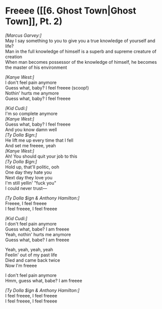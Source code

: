 # Freeee ([[6. Ghost Town|Ghost Town]], Pt. 2)

_[Marcus Garvey:]_  
May I say something to you to give you a true knowledge of yourself and life?  
Man in the full knowledge of himself is a superb and supreme creature of creation  
When man becomes possessor of the knowledge of himself, he becomes the master of his environment  

_[Kanye West:]_  
I don't feel pain anymore  
Guess what, baby? I feel freeee (scoop!)  
Nothin' hurts me anymore  
Guess what, baby? I feel freeee  

_[Kid Cudi:]_  
I'm so complete anymore  
_[Kanye West:]_  
Guess what, baby? I feel freeee  
And you know damn well  
_[Ty Dolla $ign:]_  
He lift me up every time that I fell  
And set me freeee, yeah  
_[Kanye West:]_  
Ah! You should quit your job to this  
_[Ty Dolla $ign:]_  
Hold up, that'll politic, ooh  
One day they hate you  
Next day they love you  
I'm still yellin' "fuck you"  
I could never trust—  

_[Ty Dolla $ign & Anthony Hamilton:]_  
Freeee, I feel freeee  
I feel freeee, I feel freeee  

_[Kid Cudi:]_  
I don't feel pain anymore  
Guess what, babe? I am freeee  
Yeah, nothin' hurts me anymore  
Guess what, babe? I am freeee  

Yeah, yeah, yeah, yeah  
Feelin' out of my past life  
Died and came back twice  
Now I'm freeee  

I don't feel pain anymore  
Hmm, guess what, babe? I am freeee  

_[Ty Dolla $ign & Anthony Hamilton:]_  
I feel freeee, I feel freeee  
I feel freeee, I feel freeee
